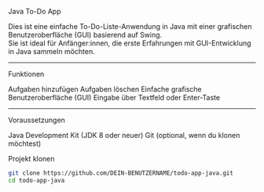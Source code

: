 Java To-Do App

Dies ist eine einfache To-Do-Liste-Anwendung in Java mit einer grafischen Benutzeroberfläche (GUI) basierend auf Swing.  
Sie ist ideal für Anfänger:innen, die erste Erfahrungen mit GUI-Entwicklung in Java sammeln möchten.

---

 Funktionen

Aufgaben hinzufügen
Aufgaben löschen
Einfache grafische Benutzeroberfläche (GUI)
Eingabe über Textfeld oder Enter-Taste

---



  Voraussetzungen

  Java Development Kit (JDK 8 oder neuer)
  Git (optional, wenn du klonen möchtest)

 Projekt klonen

```bash
git clone https://github.com/DEIN-BENUTZERNAME/todo-app-java.git
cd todo-app-java
